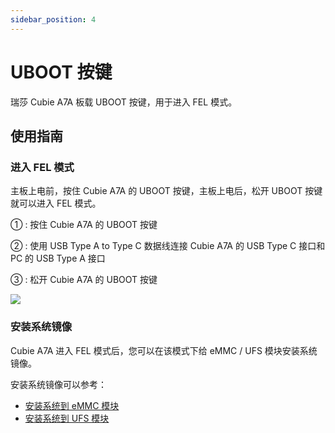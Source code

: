 ```yaml
---
sidebar_position: 4
---
```


# UBOOT 按键

瑞莎 Cubie A7A 板载 UBOOT 按键，用于进入 FEL 模式。

## 使用指南

### 进入 FEL 模式

主板上电前，按住 Cubie A7A 的 UBOOT 按键，主板上电后，松开 UBOOT 按键就可以进入 FEL 模式。

① : 按住 Cubie A7A 的 UBOOT 按键

② : 使用 USB Type A to Type C 数据线连接 Cubie A7A 的 USB Type C 接口和 PC 的 USB Type A 接口

③ : 松开 Cubie A7A 的 UBOOT 按键

<div style={{textAlign: 'center'}}>
  <img src="/img/cubie/a7a/a7a-write-mode.webp" style={{width: '100%', maxWidth: '1200px'}} />
</div>

### 安装系统镜像

Cubie A7A 进入 FEL 模式后，您可以在该模式下给 eMMC / UFS 模块安装系统镜像。

安装系统镜像可以参考：

- [安装系统到 eMMC 模块](../getting-started/install-system/emmc_system)
- [安装系统到 UFS 模块](../getting-started/install-system/ufs_system)
